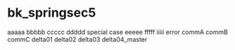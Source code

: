 # bk_springsec5
aaaaa
bbbbb
ccccc
ddddd
special case
eeeee
fffff
iiiii
error
commA
commB
commC
delta01
delta02
delta03
delta04_master
